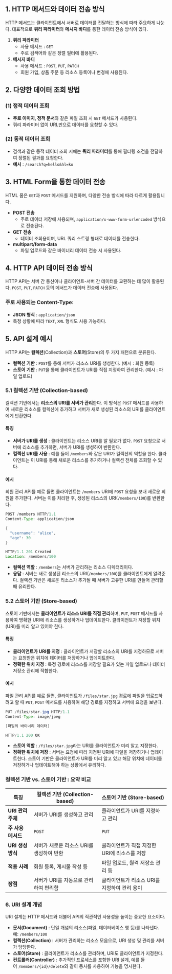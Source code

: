 ## 1. HTTP 메서드와 데이터 전송 방식
HTTP 메서드는 클라이언트에서 서버로 데이터를 전달하는 방식에 따라 주요하게 나눈다. 대표적으로 **쿼리 파라미터**와 **메시지 바디**를 통한 데이터 전송 방식이 있다.

1. **쿼리 파라미터**
    - 사용 메서드 : `GET`
    - 주로 검색어와 같은 정렬 필터에 활용된다.
2. **메시지 바디**
    - 사용 메서드 : `POST`, `PUT`, `PATCH`
    - 회원 가입, 상품 주문 등 리소스 등록이나 변경에 사용된다.

## 2. 다양한 데이터 조회 방법

### (1) 정적 데이터 조회
- **주로 이미지, 정적 문서**와 같은 파일 조회 시 `GET` 메서드가 사용된다.
- 쿼리 파라미터 없이 URL만으로 데이터를 요청할 수 있다.

### (2) 동적 데이터 조회
- 검색과 같은 동적 데이터 조회 시에는 **쿼리 파라미터**를 통해 필터링 조건을 전달하여 정렬된 결과를 요청한다.
- **예시** : `/search?q=hello&hl=ko`

## 3. HTML Form을 통한 데이터 전송
HTML 폼은 `GET`과 `POST` 메서드를 지원하며, 다양한 전송 방식에 따라 다르게 활용됩니다.

- **POST 전송**
    - 주로 데이터 저장에 사용되며, `application/x-www-form-urlencoded` 방식으로 전송된다.
- **GET 전송**
    - 데이터 조회용이며, URL 쿼리 스트링 형태로 데이터를 전송한다.
- **multipart/form-data**
    - 파일 업로드와 같은 바이너리 데이터 전송 시 사용된다.

## 4. HTTP API 데이터 전송 방식
HTTP API는 서버 간 통신이나 클라이언트-서버 간 데이터를 교환하는 데 많이 활용된다. `POST`, `PUT`, `PATCH` 등의 메서드가 데이터 전송에 사용된다.

### 주로 사용되는 Content-Type:
- **JSON 형식** : `application/json`
- 특정 상황에 따라 `TEXT`, `XML` 형식도 사용 가능하다.

## 5. API 설계 예시
HTTP API는 **컬렉션**(Collection)과 **스토어**(Store)의 두 가지 패턴으로 분류된다.

- **컬렉션 기반** : `POST`를 통해 서버가 리소스 URI를 생성한다. (예시 : 회원 등록)
- **스토어 기반** : `PUT`을 통해 클라이언트가 URI를 직접 지정하여 관리한다. (예시 : 파일 업로드)
### 5.1 컬렉션 기반 (Collection-based)
컬렉션 기반에서는 **리소스의 URI를 서버가 관리**한다. 이 방식은 `POST` 메서드를 사용하여 새로운 리소스를 컬렉션에 추가하고 서버가 새로 생성된 리소스의 URI를 클라이언트에게 반환한다.
#### 특징
- **서버가 URI를 생성** : 클라이언트는 리소스 URI를 알 필요가 없다. `POST` 요청으로 서버에 리소스를 추가하면, 서버가 URI를 생성하여 반환한다.
- **컬렉션 URI를 사용** : 예를 들어 `/members`와 같은 URI가 컬렉션의 역할을 한다. 클라이언트는 이 URI를 통해 새로운 리소스를 추가하거나 컬렉션 전체를 조회할 수 있다.
#### 예시
회원 관리 API를 예로 들면 클라이언트는 `/members` URI에 `POST` 요청을 보내 새로운 회원을 추가한다. 서버는 이를 처리한 후, 생성된 리소스의 URI(`/members/100`)를 반환한다.
```java
POST /members HTTP/1.1
Content-Type: application/json

{
  "username": "alice",
  "age": 30
}

HTTP/1.1 201 Created
Location: /members/100
```
- **컬렉션 역할** : `/members`는 서버가 관리하는 리소스 디렉터리이다.
- **응답** : 서버는 새로 생성된 리소스의 URI(`/members/100`)를 클라이언트에게 알려준다.
컬렉션 기반은 새로운 리소스가 추가될 때 서버가 고유한 URI를 만들어 관리할 때 유리한다.
### 5.2 스토어 기반 (Store-based)
스토어 기반에서는 **클라이언트가 리소스 URI를 직접 관리**하며, `PUT`, `POST` 메서드를 사용하여 명확한 URI에 리소스를 생성하거나 업데이트한다. 클라이언트가 저장할 위치(URI)를 미리 알고 있어야 한다.
#### 특징
- **클라이언트가 URI를 지정** : 클라이언트가 저장할 리소스의 URI를 지정하므로 서버는 요청받은 위치에 데이터를 저장하거나 업데이트한다.
- **정확한 위치 지정** : 특정 경로에 리소스를 저장할 필요가 있는 파일 업로드나 데이터 저장소 관리에 적합한다.

#### 예시
파일 관리 API를 예로 들면, 클라이언트가 `/files/star.jpg` 경로에 파일을 업로드하려고 할 때 `PUT`, `POST` 메서드를 사용하여 해당 경로를 지정하고 서버에 요청을 보낸다.
```java
PUT /files/star.jpg HTTP/1.1
Content-Type: image/jpeg

[파일의 바이너리 데이터]

HTTP/1.1 200 OK
```
- **스토어 역할** : `/files/star.jpg`라는 URI를 클라이언트가 미리 알고 지정한다.
- **정확한 위치에 저장** : 서버는 요청에 따라 지정된 URI에 파일을 저장하거나 업데이트한다.
스토어 기반은 클라이언트가 URI를 미리 알고 있고 해당 위치에 데이터를 저장하거나 업데이트해야 하는 상황에서 유리하다.
### 컬렉션 기반 vs. 스토어 기반 : 요약 비교

| 특징            | 컬렉션 기반 (Collection-based) | 스토어 기반 (Store-based)       |
| ------------- | ------------------------- | -------------------------- |
| **URI 관리 주체** | 서버가 URI를 생성하고 관리          | 클라이언트가 URI를 지정하고 관리        |
| **주 사용 메서드**  | `POST`                    | `PUT`                      |
| **URI 생성 방식** | 서버가 새로운 리소스 URI를 생성하여 반환  | 클라이언트가 직접 지정한 URI에 리소스를 저장 |
| **적용 사례**     | 회원 등록, 게시물 작성 등           | 파일 업로드, 원격 저장소 관리 등        |
| **장점**        | 서버가 URI를 자동으로 관리하여 편리함    | 클라이언트가 리소스 URI를 지정하여 관리 용이 |
### 6. URI 설계 개념

URI 설계는 HTTP 메서드와 더불어 API의 직관적인 사용성을 높이는 중요한 요소이다.

- **문서(Document)** : 단일 개념의 리소스(파일, 데이터베이스 행 등)를 나타낸다. 예: `/members/100`
- **컬렉션(Collection)** : 서버가 관리하는 리소스 모음으로, URI 생성 및 관리를 서버가 담당한다.
- **스토어(Store)** : 클라이언트가 리소스를 관리하며, URI도 클라이언트가 지정한다.
- **컨트롤러(Controller)** : 추가적인 프로세스를 포함한 URI 설계, 예를 들어 `/members/{id}/delete`와 같이 동사를 사용하여 기능을 명시한다.